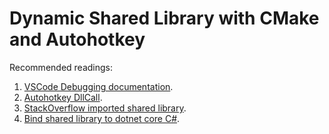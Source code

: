 # Dynamic Shared Library with CMake and Autohotkey

Recommended readings:

1. [VSCode Debugging documentation](https://code.visualstudio.com/docs/editor/debugging).
2. [Autohotkey DllCall](https://www.autohotkey.com/boards/viewtopic.php?t=4644).
3. [StackOverflow imported shared library](https://stackoverflow.com/questions/42353131/using-cmake-with-a-shared-dynamic-library).
4. [Bind shared library to dotnet core C#](https://medium.com/@xaviergeerinck/how-to-bind-c-code-with-dotnet-core-157a121c0aa6).